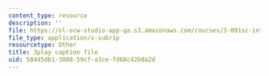 ```yaml
---
content_type: resource
description: ''
file: https://ol-ocw-studio-app-qa.s3.amazonaws.com/courses/3-091sc-introduction-to-solid-state-chemistry-fall-2010/584d5db1380859cfa3cefd68c42b0a2d_NuoT9XPOjJ0.vtt
file_type: application/x-subrip
resourcetype: Other
title: 3play caption file
uid: 584d5db1-3808-59cf-a3ce-fd68c42b0a2d
---
```

